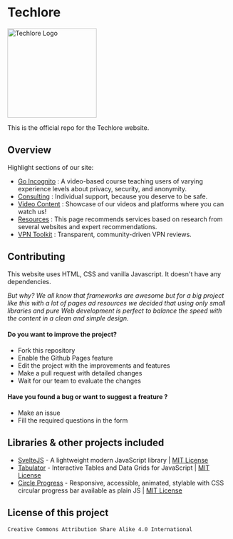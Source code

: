 # Techlore
<img src="https://techlore.tech/assets/svg/logo.svg" width="200px" alt="Techlore Logo">

This is the official repo for the Techlore website.

## Overview
Highlight sections of our site: 
- [Go Incognito](https://techlore.tech/goincognito.html) : A video-based course teaching users of varying experience levels about privacy, security, and anonymity.
- [Consulting](https://techlore.tech/consulting.html) : Individual support, because you deserve to be safe.
- [Video Content](https://techlore.tech/videos.html) : Showcase of our videos and platforms where you can watch us!
- [Resources](https://techlore.tech/resources.html) : This page recommends services based on research from several websites and expert recommendations.
- [VPN Toolkit](https://techlore.tech/vpn.html) : Transparent, community-driven VPN reviews.

## Contributing
    
This website uses HTML, CSS and vanilla Javascript. It doesn't have any dependencies.

*But why? We all know that frameworks are awesome but for a big project like this with a lot of pages ad resources we decided that using only small libraries and pure Web development is perfect to balance the speed with the content in a clean and simple design.*

#### Do you want to improve the project? 
- Fork this repository 
- Enable the Github Pages feature
- Edit the project with the improvements and features 
- Make a pull request with detailed changes 
- Wait for our team to evaluate the changes 

#### Have you found a bug or want to suggest a freature ?
- Make an issue 
- Fill the required questions in the form 

## Libraries & other projects included 

 - [SvelteJS](http://sveltejs.com/) - A lightweight modern JavaScript library  | [MIT License](https://github.com/mattbegent/svelte/blob/master/LICENSE.md)  
 - [Tabulator](http://tabulator.info/) - Interactive Tables and Data Grids for JavaScript | [MIT License](https://github.com/olifolkerd/tabulator/blob/master/LICENSE)
 - [Circle Progress](https://tigrr.github.io/circle-progress/) - Responsive, accessible, animated, stylable with CSS circular progress bar available as plain JS | [MIT License](https://github.com/tigrr/circle-progress/blob/master/LICENSE)  

 ## License of this project
  
    Creative Commons Attribution Share Alike 4.0 International

